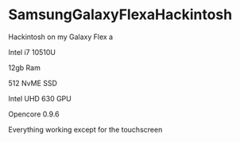 # SamsungGalaxyFlexaHackintosh
Hackintosh on my Galaxy Flex a

Intel i7 10510U

12gb Ram

512 NvME SSD

Intel UHD 630 GPU

Opencore 0.9.6

Everything working except for the touchscreen


